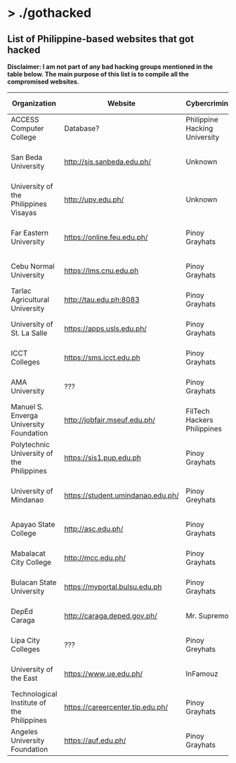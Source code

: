 # > ./gothacked
## List of Philippine-based websites that got hacked

**Disclaimer: I am not part of any bad hacking groups mentioned in the table below. The main purpose of this list is to compile all the compromised websites.**

| Organization | Website | Cybercriminal | Source | Screenshot | Attack Type | Attack Date |
| --- | --- | --- | --- | --- | --- | --- |
| ACCESS Computer College | Database? | Philippine Hacking University | [View](https://www.facebook.com/PHU.info.ph/posts/3087123154643000) | [View](https://github.com/ajdumanhug/gothacked/blob/master/images/ACCESS.png) | Security Breach | May 29, 2020 |
| San Beda University | http://sis.sanbeda.edu.ph/ | Unknown | [View](https://news.mb.com.ph/2020/06/07/san-beda-student-portal-hacked/) | <-- | Security Breach / Data Leakage | June 08, 2020 |
| University of the Philippines Visayas | http://upv.edu.ph/ | Unknown | [View](https://news.mb.com.ph/2020/06/11/up-visayas-website-hacked/) | <-- | Security Breach | June 11, 2020 |
| Far Eastern University | https://online.feu.edu.ph/ | Pinoy Grayhats | [View](https://news.mb.com.ph/2020/06/17/feu-website-hacked/) | <-- | Security Breach / Data Leakage | June 17, 2020 |
| Cebu Normal University | https://lms.cnu.edu.ph | Pinoy Grayhats | [View](https://www.facebook.com/pinoy.grayhats/posts/2646257762310052) | [View](https://github.com/ajdumanhug/gothacked/blob/master/images/cebu-normal-university.png) | Security Breach | June 17, 2020 |
| Tarlac Agricultural University | http://tau.edu.ph:8083 | Pinoy Grayhats | [View](https://www.facebook.com/pinoy.grayhats/posts/2646391612296667) | [View](https://github.com/ajdumanhug/gothacked/blob/master/images/tarlac-agricultural-university.png) | Security Breach | June 17, 2020 |
| University of St. La Salle | https://apps.usls.edu.ph/ | Pinoy Grayhats | [View](https://www.facebook.com/pinoy.grayhats/posts/2646506552285173) | [View](https://github.com/ajdumanhug/gothacked/blob/master/images/university-of-st-la-salle.png) | Security Breach  | June 17, 2020 |
| ICCT Colleges | https://sms.icct.edu.ph | Pinoy Grayhats | [View](https://www.facebook.com/pinoy.grayhats/photos/a.2303023643300134/2646712335597928) | [View](https://github.com/ajdumanhug/gothacked/blob/master/images/ICCT-colleges.png) |  Security Breach | June 17, 2020 |
| AMA University | ??? | Pinoy Grayhats | [View](https://www.facebook.com/pinoy.grayhats/posts/2646454982290330) | [View](https://github.com/ajdumanhug/gothacked/blob/master/images/AMA-education-system.png) | Security Breach | June 17, 2020 |
| Manuel S. Enverga University Foundation | http://jobfair.mseuf.edu.ph/ | FilTech Hackers Philippines | [View](http://jobfair.mseuf.edu.ph/fileentry/get/phpUyhfpK.html) | [View](https://github.com/ajdumanhug/gothacked/blob/master/images/mseuf.png) | Security Breach | June 17, 2020 |
| Polytechnic University of the Philippines | https://sis1.pup.edu.ph | Pinoy Grayhats | [View](https://www.facebook.com/ThePUPOfficial/posts/2989101634519153) | <-- | Security Breach / Data Leakage | June 18, 2020 |
| University of Mindanao | https://student.umindanao.edu.ph/ | Pinoy Greyhats | [View](https://www.facebook.com/pinoy.grayhats/posts/2646818355587326) | [View](https://github.com/ajdumanhug/gothacked/blob/master/images/university-of-mindanao.png) | Security Breach / Data Leakage | June 18, 2020 |
| Apayao State College | http://asc.edu.ph/ | Pinoy Grayhats | [View](https://www.facebook.com/pinoy.grayhats/posts/2647169878885507) | [View](https://github.com/ajdumanhug/gothacked/blob/master/images/apayao-state-college.png) | Security Breach | June 18, 2020 |
| Mabalacat City College | http://mcc.edu.ph/ | Pinoy Grayhats | [View](https://www.facebook.com/pinoy.grayhats/posts/2647223015546860) | [View](https://github.com/ajdumanhug/gothacked/blob/master/images/mabalacat-city-college.png) | Security Breach | June 18, 2020 |
| Bulacan State University | https://myportal.bulsu.edu.ph | Pinoy Grayhats | [View](https://www.facebook.com/pinoy.grayhats/posts/2647379262197902) | [View](https://github.com/ajdumanhug/gothacked/blob/master/images/bulacan-state-university.png) | Security Breach | June 18, 2020 |
| DepEd Caraga | http://caraga.deped.gov.ph/ | Mr. Supremo | [View](https://www.facebook.com/AntiViolentGovTS/posts/118310319917954) | [View](https://github.com/ajdumanhug/gothacked/blob/master/images/deped-caraga.png) | Security Breach | June 18, 2020 |
| Lipa City Colleges | ??? | Pinoy Greyhats | [View](https://www.facebook.com/pinoy.grayhats/posts/2647649532170875) | [View](https://github.com/ajdumanhug/gothacked/blob/master/images/lipa-city-colleges.png) | Security Breach | June 19, 2020 |
| University of the East | https://www.ue.edu.ph/ | InFamouz | [View](https://www.ue.edu.ph/tyk/showpix.php?id=6699) | [View](https://github.com/ajdumanhug/gothacked/blob/master/images/university-of-the-east.png) | Security Breach | June 19. 2020 |
| Technological Institute of the Philippines | https://careercenter.tip.edu.ph/ | Pinoy Grayhats | [View](https://www.facebook.com/pinoy.grayhats/posts/2648134632122365) | [View](https://github.com/ajdumanhug/gothacked/blob/master/images/TIP.png) | Security Breach | June 19, 2020 |
| Angeles University Foundation | https://auf.edu.ph/ | Pinoy Grayhats | [View](https://www.facebook.com/pinoy.grayhats/posts/2648156548786840) | [View](https://github.com/ajdumanhug/gothacked/blob/master/images/angeles-university-foundation.png) | Security Breach | June 19, 2020 |
